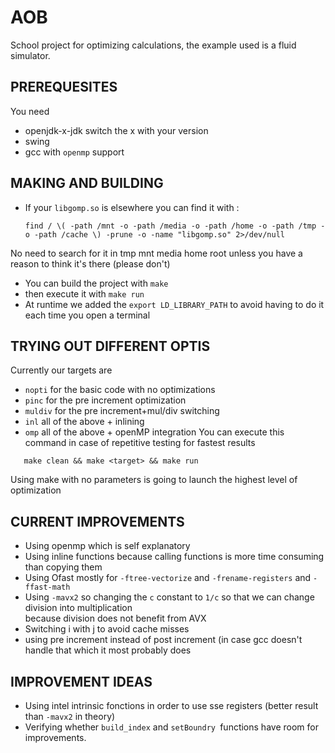 # AOB

School project for optimizing calculations, the example used is a fluid simulator.

## PREREQUESITES

You need
* openjdk-x-jdk switch the x with your version 
* swing
* gcc with `openmp` support

## MAKING AND BUILDING

* If your `libgomp.so` is elsewhere you can find it with :

  ``` 
  find / \( -path /mnt -o -path /media -o -path /home -o -path /tmp -o -path /cache \) -prune -o -name "libgomp.so" 2>/dev/null 
  ``` 
  
 
 No need to search for it in tmp mnt media home root unless you have a reason to think it's there (please don't)

* You can build the project with `make`
* then execute it with `make run`
* At runtime we added the `export LD_LIBRARY_PATH` to avoid having to do it each time you open a terminal 

## TRYING OUT DIFFERENT OPTIS 

Currently our targets are 
  * `nopti` for the basic code with no optimizations
  * `pinc` for the pre increment optimization 
  * `muldiv` for the pre increment+mul/div switching 
  * `inl`  all of the above + inlining
  * `omp` all of the above + openMP integration 
 You can execute this command in case of repetitive testing for fastest results
 ```
    make clean && make <target> && make run
 ```
Using make with no parameters is going to launch the highest level of optimization

## CURRENT IMPROVEMENTS
* Using openmp which is self explanatory
* Using inline functions because calling functions is more time consuming than copying them
* Using Ofast mostly for `-ftree-vectorize` and `-frename-registers` and `-ffast-math`
* Using `-mavx2` so changing the `c` constant to `1/c` so that we can change division into multiplication <br> 
  because division does not benefit from AVX
* Switching i with j to avoid cache misses
* using pre increment instead of post increment (in case gcc doesn't handle that which it most probably does

## IMPROVEMENT IDEAS
* Using intel intrinsic fonctions in order to use sse registers (better result than `-mavx2` in theory)
* Verifying whether `build_index` and `setBoundry `functions have room for improvements.
